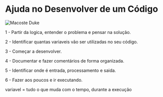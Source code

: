 # Ajuda no Desenvolver de um Código
![Macoste Duke](https://github.com/FelipeGalvao1/java/blob/master/Imagens/duke.png)

1 - Partir da logica, entender o problema e pensar na solução.

2 - Identificar quantas variaveis vão ser utilizadas no seu código.

3 - Começar a desenvolver.

4 - Documentar e fazer comentários de forma organizada.

5 - Identificar onde é entrada, processamento e saida.

6 - Fazer aos poucos e ir executando.

variavel = tudo o que muda com o tempo, durante a execução